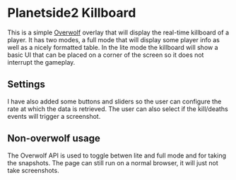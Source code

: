 Planetside2 Killboard
=====================

This is a simple [Overwolf](http://www.overwolf.com/) overlay that will display the real-time killboard of a player. It has two modes, a full mode that will display some player info as well as a nicely formatted table. In the lite mode the killboard will show a basic UI that can be placed on a corner of the screen so it does not interrupt the gameplay.

Settings
--------
I have also added some buttons and sliders so the user can configure the rate at which the data is retrieved. The user can also select if the kill/deaths events will trigger a screenshot. 

Non-overwolf usage
------------------
The Overwolf API is used to toggle betwen lite and full mode and for taking the snapshots. The page can still run on a normal browser, it will just not take screenshots.
